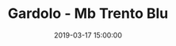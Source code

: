 ---
title: Gardolo - Mb Trento Blu
date: 2019-03-17 15:00:00
squadra-a: Mb Trento Blu
punteggio-a: 
squadra-b: Bc Gardolo
punteggio-b: 
partite/squadra: aquilotti-18-19
luogo: Centro Sportivo Trento Nord
categoria: aquilotti
---